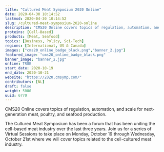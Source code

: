 ```yaml
---
title: "Cultured Meat Symposium 2020 Online"
date: 2020-04-30 10:14:52
lastmod: 2020-04-30 10:14:52
slug: /cultured-meat-symposium-2020-online
description: "CMS20 Online covers topics of regulation, automation, and scale for next-generation meat, poultry, and seafood production.The Cultured Meat Symposium has been a forum that has been uniting the cell-based meat industry over the last three years. Join us for a series of Virtual Sessions to take place on Monday, October 19 through Wednesday, October 21st where we will cover topics related to the cell-cultured meat industry."
proteins: [Cell-Based]
products: [Meat, Seafood]
topics: [Business, Policy, Sci-Tech]
regions: [International, US & Canada]
images: ["cms20_online_badge_black.png","banner_2.jpg"]
featured_image: "cms20_online_badge_black.png"
banner_image: "banner_2.jpg"
online: TRUE
start_date: 2020-10-19
end_date: 2020-10-21
website: "https://2020.cmsymp.com/"
contributors: [NL]
draft: false
weight: 5000
uuid: 6770
---
```

<p>CMS20 Online covers topics of regulation, automation, and scale for next-generation meat, poultry, and seafood production.</p>
<p>The Cultured Meat Symposium has been a forum that has been uniting the cell-based meat industry over the last three years. Join us for a series of Virtual Sessions to take place on Monday, October 19 through Wednesday, October 21st where we will cover topics related to the cell-cultured meat industry.</p>
